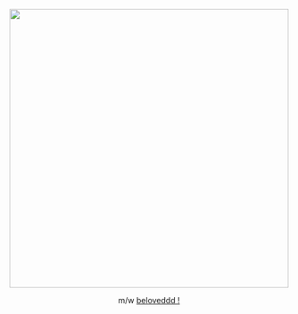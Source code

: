 <p align="center">
    <img width="500" src=[https://files.catbox.moe/ow0xw2.webp]
</p>
    
<p align="center">
     m/w <a href="https://github.com/Paggylyn"> beloveddd ! </a>
</p>


<!--
**softtoyshark/softtoyshark** is a ✨ _special_ ✨ repository because its `README.md` (this file) appears on your GitHub profile.

Here are some ideas to get you started:

- 🔭 I’m currently working on ...
- 🌱 I’m currently learning ...
- 👯 I’m looking to collaborate on ...
- 🤔 I’m looking for help with ...
- 💬 Ask me about ...
- 📫 How to reach me: ...
- 😄 Pronouns: ...
- ⚡ Fun fact: ...
-->
